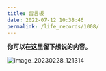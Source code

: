 ```yaml
---
title: 留言板
date: 2022-07-12 10:38:46
permalink: /life_records/1008/
---
```

**你可以在这里留下想说的内容。**

![image_20230228_121314](https://cdn.jsdelivr.net/gh/eryajf/tu/img/image_20230228_121314.jpg)
